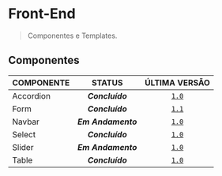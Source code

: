 # Front-End
> Componentes e Templates.

## Componentes

COMPONENTE | STATUS | ÚLTIMA VERSÃO
:------------- | :-------------: | :-------------:
Accordion | _**Concluído**_ | [`1.0`](https://araquelos.github.io/accordion/accordion-1.0/accordion-1.0.html)
Form | _**Concluído**_ | [`1.1`](https://araquelos.github.io/form/form-1.1/form-1.1.html)
Navbar | _**Em Andamento**_ | [`1.0`](https://araquelos.github.io/navbar/navbar-1.0/navbar-1.0.html)
Select | _**Concluído**_ | [`1.0`](https://araquelos.github.io/select/select-1.0/select-1.0.html)
Slider | _**Em Andamento**_ | [`1.0`](https://araquelos.github.io/slider/slider-1.0/slider-1.0.html)
Table | _**Concluído**_ | [`1.0`](https://araquelos.github.io/table/table-1.0/table-1.0.html)


